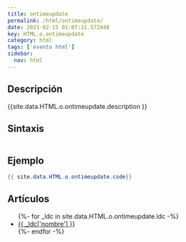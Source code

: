 ```yaml
---
title: ontimeupdate
permalink: /html/ontimeupdate/
date: 2021-02-15 01:07:21.572448
key: HTML.o.ontimeupdate
category: html
tags: ['evento html']
sidebar: 
  nav: html
---
```


## Descripción
{{site.data.HTML.o.ontimeupdate.description }}

## Sintaxis
~~~html
~~~

## Ejemplo
~~~java
{{ site.data.HTML.o.ontimeupdate.code}}
~~~

## Artículos
<ul>
{%- for _ldc in site.data.HTML.o.ontimeupdate.ldc -%}
   <li>
       <a href="{{_ldc['url'] }}">{{ _ldc['nombre'] }}</a>
   </li>
{%- endfor -%}
</ul>
